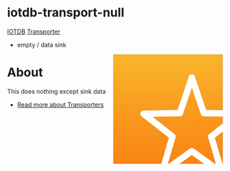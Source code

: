 # iotdb-transport-null
[IOTDB](https://github.com/dpjanes/node-iotdb) 
[Transporter](https://github.com/dpjanes/node-iotdb/blob/master/docs/transporters.md)
- empty / data sink

<img src="https://raw.githubusercontent.com/dpjanes/iotdb-homestar/master/docs/HomeStar.png" align="right" />

# About

This does nothing except sink data

* [Read more about Transporters](https://github.com/dpjanes/node-iotdb/blob/master/docs/transporters.md)

